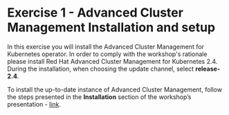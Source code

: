 # Exercise 1 - Advanced Cluster Management Installation and setup

In this exercise you will install the Advanced Cluster Management for Kubernetes operator. In order to comply with the workshop's rationale please install Red Hat Advanced Cluster Management for Kubernetes 2.4. During the installation, when choosing the update channel, select **release-2.4**.

To install the up-to-date instance of Advanced Cluster Management, follow the steps presented in the **Installation** section of the workshop’s presentation - [link](https://docs.google.com/presentation/d/1dkvbOAko074Q151V0B0XKRuQBI6yKhVodyVB9EBuRRQ/edit#slide=id.gb710eccc1a_0_8738).
